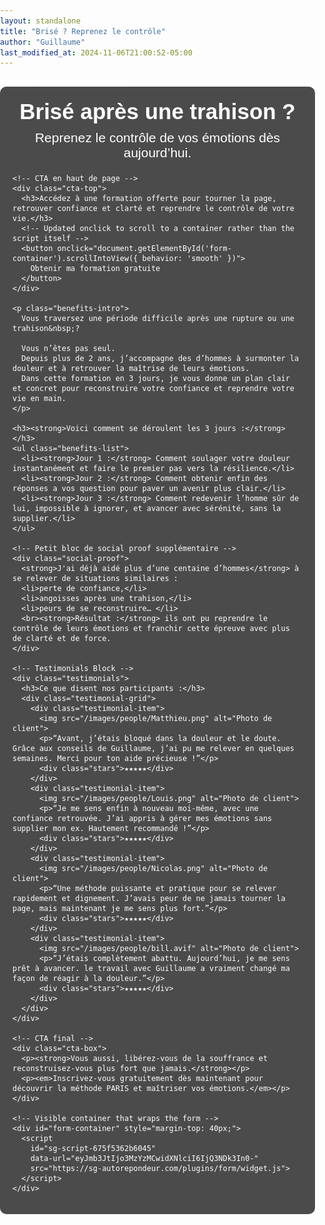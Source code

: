 ```yaml
---
layout: standalone
title: "Brisé ? Reprenez le contrôle"
author: "Guillaume"
last_modified_at: 2024-11-06T21:00:52-05:00
---
```


<head>
  <meta charset="UTF-8">
  <meta name="viewport" content="width=device-width, initial-scale=1.0">
  <title>{{ page.title }}</title>
  <style>
    body {
      margin: 0;
      padding: 0;
      font-family: Arial, sans-serif;
      background: url('/images/Brise-tes-chaines_edited.jpg') no-repeat center center fixed;
      background-size: cover;
      color: #fff;
    }
    .content-container {
      position: relative;
      max-width: 800px;
      margin: 0 auto;
      padding: 20px;
      background-color: rgba(0, 0, 0, 0.7);
      border-radius: 10px;
    }
    .title-background {
      text-align: center;
      margin-bottom: 20px;
    }
    .title-background h1 {
      font-size: 2.5em;
      font-weight: bold;
      margin: 0 0 10px 0;
    }
    .title-background h2 {
      font-size: 1.5em;
      margin: 0;
      font-weight: normal;
    }
    /* CTA haut de page */
    .cta-top {
      text-align: center;
      margin: 25px 0;
      padding: 20px;
      background-color: rgba(255, 255, 255, 0.9);
      color: #000;
      border-radius: 10px;
    }
    .cta-top h3 {
      margin-top: 0;
      font-size: 1.2em;
    }
    .cta-top button {
      font-size: 1.2em;
      color: #fff;
      background-color: #d9534f;
      border: none;
      border-radius: 5px;
      padding: 10px 20px;
      cursor: pointer;
      margin-top: 10px;
    }
    .cta-top button:hover {
      background-color: #c9302c;
    }

    .benefits-intro {
      margin-top: 20px;
      font-size: 1.1em;
      line-height: 1.4em;
    }

    .benefits-list {
      padding: 15px;
      margin: 20px 0;
      background-color: rgba(200, 240, 200, 0.9);
      border-radius: 10px;
      color: #000;
      font-size: 1.1em;
    }
    .benefits-list li {
      margin-bottom: 10px;
      list-style: none;
    }
    .benefits-list li:before {
      content: "✔";
      color: green;
      margin-right: 10px;
    }

    /* Social Proof / Intro */
    .social-proof {
      background-color: rgba(255, 255, 255, 0.9);
      color: #000;
      margin: 20px 0;
      padding: 20px;
      border-radius: 10px;
      font-size: 1.1em;
      line-height: 1.4em;
    }

    /* Testimonials Block */
    .testimonials {
      margin: 30px 0;
      text-align: center;
    }
    .testimonials h3 {
      margin-bottom: 20px;
    }

    .testimonial-grid {
      display: grid;
      grid-template-columns: repeat(2, 1fr);
      grid-template-rows: repeat(2, auto);
      grid-gap: 20px;
      justify-items: center;
      margin: 0 auto;
      max-width: 600px;
    }
    .testimonial-item {
      background-color: rgba(255, 255, 255, 0.9);
      padding: 10px;
      border-radius: 10px;
      color: #000;
      box-shadow: 0 4px 6px rgba(0, 0, 0, 0.1);
      width: 100%;
      box-sizing: border-box;
      text-align: center;
    }
    .testimonial-item img {
      width: 60px;
      height: 60px;
      border-radius: 50%;
      margin-bottom: 10px;
    }
    .testimonial-item p {
      font-size: 0.95em;
      margin-bottom: 10px;
      line-height: 1.3em;
    }
    .stars {
      color: #f1c40f;
      font-size: 1.2em;
    }

    .cta-box {
      text-align: center;
      margin: 30px 0;
      padding: 20px;
      color: #000;
      background-color: rgba(200, 240, 200, 0.9);
      border-radius: 10px;
    }
    .cta-box button {
      font-size: 1.2em;
      color: #fff;
      background-color: #d9534f;
      border: none;
      border-radius: 5px;
      padding: 10px 20px;
      cursor: pointer;
    }
    .cta-box button:hover {
      background-color: #c9302c;
    }
    iframe {
      display: block;
      margin: 20px auto;
      border-radius: 10px;
    }
  </style>
  {% include head-custom.html %}
</head>

<body>
  <div class="content-container">
    <div class="title-background">
      <!-- Nouveau titre plus précis -->
      <h1>Brisé après une trahison ?</h1>
      <h2>Reprenez le contrôle de vos émotions dès aujourd’hui.</h2>
    </div>

    <!-- CTA en haut de page -->
    <div class="cta-top">
      <h3>Accédez à une formation offerte pour tourner la page, retrouver confiance et clarté et reprendre le contrôle de votre vie.</h3>
      <!-- Updated onclick to scroll to a container rather than the script itself -->
      <button onclick="document.getElementById('form-container').scrollIntoView({ behavior: 'smooth' })">
        Obtenir ma formation gratuite
      </button>
    </div>

    <p class="benefits-intro">
      Vous traversez une période difficile après une rupture ou une trahison&nbsp;? 
      
      Vous n’êtes pas seul. 
      Depuis plus de 2 ans, j’accompagne des d’hommes à surmonter la douleur et à retrouver la maîtrise de leurs émotions. 
      Dans cette formation en 3 jours, je vous donne un plan clair et concret pour reconstruire votre confiance et reprendre votre vie en main.
    </p>

    <h3><strong>Voici comment se déroulent les 3 jours :</strong></h3>
    <ul class="benefits-list">
      <li><strong>Jour 1 :</strong> Comment soulager votre douleur instantanément et faire le premier pas vers la résilience.</li>
      <li><strong>Jour 2 :</strong> Comment obtenir enfin des réponses a vos question pour paver un avenir plus clair.</li>
      <li><strong>Jour 3 :</strong> Comment redevenir l’homme sûr de lui, impossible à ignorer, et avancer avec sérénité, sans la supplier.</li>
    </ul>

    <!-- Petit bloc de social proof supplémentaire -->
    <div class="social-proof">
      <strong>J'ai déjà aidé plus d’une centaine d’hommes</strong> à se relever de situations similaires : 
      <li>perte de confiance,</li>
      <li>angoisses après une trahison,</li>
      <li>peurs de se reconstruire… </li>
      <br><strong>Résultat :</strong> ils ont pu reprendre le contrôle de leurs émotions et franchir cette épreuve avec plus de clarté et de force.
    </div>

    <!-- Testimonials Block -->
    <div class="testimonials">
      <h3>Ce que disent nos participants :</h3>
      <div class="testimonial-grid">
        <div class="testimonial-item">
          <img src="/images/people/Matthieu.png" alt="Photo de client">
          <p>“Avant, j’étais bloqué dans la douleur et le doute. Grâce aux conseils de Guillaume, j’ai pu me relever en quelques semaines. Merci pour ton aide précieuse !”</p>
          <div class="stars">★★★★★</div>
        </div>
        <div class="testimonial-item">
          <img src="/images/people/Louis.png" alt="Photo de client">
          <p>“Je me sens enfin à nouveau moi-même, avec une confiance retrouvée. J’ai appris à gérer mes émotions sans supplier mon ex. Hautement recommandé !”</p>
          <div class="stars">★★★★★</div>
        </div>
        <div class="testimonial-item">
          <img src="/images/people/Nicolas.png" alt="Photo de client">
          <p>“Une méthode puissante et pratique pour se relever rapidement et dignement. J’avais peur de ne jamais tourner la page, mais maintenant je me sens plus fort.”</p>
          <div class="stars">★★★★★</div>
        </div>
        <div class="testimonial-item">
          <img src="/images/people/bill.avif" alt="Photo de client">
          <p>“J’étais complètement abattu. Aujourd’hui, je me sens prêt à avancer. le travail avec Guillaume a vraiment changé ma façon de réagir à la douleur.”</p>
          <div class="stars">★★★★★</div>
        </div>
      </div>
    </div>

    <!-- CTA final -->
    <div class="cta-box">
      <p><strong>Vous aussi, libérez-vous de la souffrance et reconstruisez-vous plus fort que jamais.</strong></p>
      <p><em>Inscrivez-vous gratuitement dès maintenant pour découvrir la méthode PARIS et maîtriser vos émotions.</em></p>
    </div>

    <!-- Visible container that wraps the form -->
    <div id="form-container" style="margin-top: 40px;">
      <script
        id="sg-script-675f5362b6045"
        data-url="eyJmb3JtIjo3MzYzMCwidXNlciI6IjQ3NDk3In0-"
        src="https://sg-autorepondeur.com/plugins/form/widget.js">
      </script>
    </div>
  </div>
</body>
